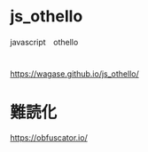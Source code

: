 # js_othello
javascript　othello  

# 
https://wagase.github.io/js_othello/

# 難読化
https://obfuscator.io/
